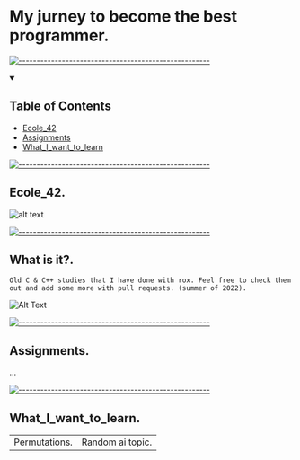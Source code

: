 # My jurney to become the best programmer.


[![-----------------------------------------------------](
https://raw.githubusercontent.com/andreasbm/readme/master/assets/lines/aqua.png)](https://github.com/alpardayalman?tab=repositories)

<details open="open">
  <summary><h2>Table of Contents</h2></summary>

- [Ecole_42](#ecole_42)
- [Assignments](#assignments)
- [What_I_want_to_learn](#what_i_want_to_learn)

</details>

[![-----------------------------------------------------](
https://raw.githubusercontent.com/andreasbm/readme/master/assets/lines/aqua.png)](https://github.com/alpardayalman?tab=repositories)

## Ecole_42.

![alt text](https://repository-images.githubusercontent.com/247835136/9eebcd80-40a4-11eb-9ee5-5e432fb15c4f)

[![-----------------------------------------------------](
https://raw.githubusercontent.com/andreasbm/readme/master/assets/lines/aqua.png)](https://github.com/alpardayalman?tab=repositories)

## What is it?.
    Old C & C++ studies that I have done with rox. Feel free to check them out and add some more with pull requests. (summer of 2022).
<div>

![Alt Text](https://i.pinimg.com/originals/2f/45/a2/2f45a2bfde367d5608532bb880f6a64d.gif)

</div>

[![-----------------------------------------------------](
https://raw.githubusercontent.com/andreasbm/readme/master/assets/lines/aqua.png)](https://github.com/alpardayalman?tab=repositories)


## Assignments.
...

[![-----------------------------------------------------](
https://raw.githubusercontent.com/andreasbm/readme/master/assets/lines/aqua.png)](https://github.com/alpardayalman?tab=repositories)

## What_I_want_to_learn.
<table>
<td>
  Permutations.
</td>
 <td>
  Random ai topic.
</td>
</table>

